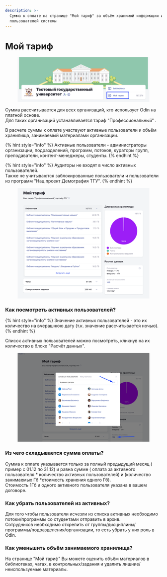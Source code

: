 ```yaml
---
description: >-
  Сумма к оплате на странице "Мой тариф" за объём хранимой информации и активных
  пользователей системы
---
```


# Мой тариф

<figure><img src="../../.gitbook/assets/image (877).png" alt=""><figcaption></figcaption></figure>

Сумма рассчитывается для всех организаций, кто использует   Odin на платной основе. \
Для таких организаций устанавливается тариф "Профессиональный” .&#x20;

В расчете суммы к оплате участвуют активные пользователи и объём хранилища, занимаемый материалами организации.&#x20;

{% hint style="info" %}
Активные пользователи - администраторы организации, подразделений, программ, потоков, кураторы групп, преподаватели, контент-менеджеры, студенты.
{% endhint %}

{% hint style="info" %}
Аудиторы не входят в число активных пользователей. \
Также не учитываются заблокированные пользователи и пользователи из программ "Нац.проект Демография ТГУ".
{% endhint %}

<figure><img src="../../.gitbook/assets/image (878).png" alt=""><figcaption></figcaption></figure>

### Как посмотреть активных пользователей?

{% hint style="info" %}
Значение активных пользователей - это их количество на вчерашнюю дату (т.к. значение рассчитывается ночью).
{% endhint %}

Список активных пользователей можно посмотреть, кликнув на их количество в блоке "Расчёт данных".

<figure><img src="../../.gitbook/assets/image (99).png" alt=""><figcaption></figcaption></figure>

### Из чего складывается сумма оплаты?

Сумма к оплате указывается только за полный предыдущий месяц ( пример с 01.12 по 31.12) и равна сумме ( оплата за активного пользователя \* количество активных пользователей) и (количество занимаемых Гб \*стоимость хранения одного Гб).\
Стоимость 1Гб и одного активного пользователя указана в вашем договоре.

### Как убрать пользователей из активных?

Для того чтобы пользователи исчезли из списка активных необходимо потоки/программы со студентами отправить в архив.\
Сотрудников необходимо открепить от группы/дисциплины/программы/подразделения/организации, то есть убрать у них роль в Odin.

### Как уменьшить объём занимаемого хранилища?

На странице "Мой тариф" Вы можете оценить  объём материалов в библиотеках, чатах, в контрольных/задания и удалить лишние/неиспользуемые материалы.
